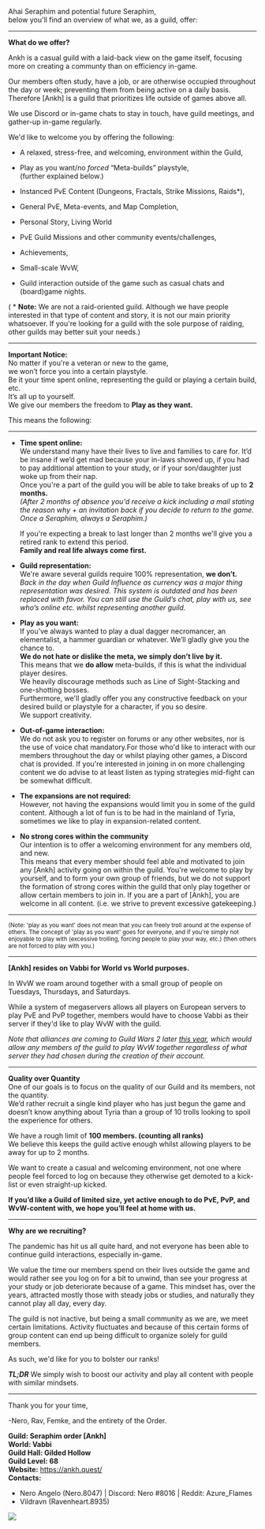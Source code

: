 <!-- Please keep this here -->

Ahai Seraphim and potential future Seraphim,\
below you'll find an overview of what we, as a guild, offer:

---
**What do we offer?**

  Ankh is a casual guild with a laid-back view on the game itself, focusing more on creating a communty than on efficiency in-game.
  
  Our members often study, have a job, or are otherwise occupied throughout the day or week; preventing them from being active on a daily basis. Therefore [Ankh] is a guild that prioritizes life outside of games above all. 

We use Discord or in-game chats to stay in touch, have guild meetings, and gather-up in-game regularly.

  We'd like to welcome you by offering the following:

* A relaxed, stress-free, and welcoming, environment within the Guild,  

* Play as you want/no *forced* “Meta-builds” playstyle,  
(further explained below.)

* Instanced PvE Content (Dungeons, Fractals, Strike Missions, Raids*),

* General PvE, Meta-events, and Map Completion,

* Personal Story, Living World

* PvE Guild Missions and other community events/challenges,

* Achievements, 

* Small-scale WvW,

* Guild interaction outside of the game such as casual chats and (board)game nights.


( * **Note:** We are not a raid-oriented guild. Although we have people interested in that type of content and story, it is not our main priority whatsoever. If you're looking for a guild with the sole purpose of raiding, other guilds may better suit your needs.)

----
**Important Notice:**  
  No matter if you're a veteran or new to the game,  
  we won’t force you into a certain playstyle.  
  Be it your time spent online, representing the guild or playing a certain build, etc.  
  It’s all up to yourself.  
  We give our members the freedom to **Play as they want.**  

  This means the following: 

----

* **Time spent online:**  
  We understand many have their lives to live and families to care for. It’d be insane if we’d get mad because your in-laws showed up, if you had to pay additional attention to your study, or if your son/daughter just woke up from their nap.  
  Once you're a part of the guild you will be able to take breaks of up to **2 months.**  
  *(After 2 months of absence you'd receive a kick including a mail stating the reason why + an invitation back if you decide to return to the game. Once a Seraphim, always a Seraphim.)*  
  
  If you're expecting a break to last longer than 2 months we'll give you a retired rank to extend this period.  
  **Family and real life always come first.** 

* **Guild representation:**  
  We're aware several guilds require 100% representation, **we don’t.**  
  *Back in the day when Guild Influence as currency was a major thing representation was desired. This system is outdated and has been replaced with favor. You can still use the Guild’s chat, play with us, see who’s online etc. whilst representing another guild.*  
  
* **Play as you want:**  
  If you’ve always wanted to play a dual dagger necromancer, an elementalist, a hammer guardian or whatever. We’ll gladly give you the chance to.  
  **We do not hate or dislike the meta, we simply don’t live by it.**  
  This means that we **do allow** meta-builds, if this is what the individual player desires.  
  We heavily discourage methods such as Line of Sight-Stacking and one-shotting bosses.  
  Furthermore, we'll gladly offer you any constructive feedback on your desired build or playstyle for a character, if you so desire.  
  We support creativity.

* **Out-of-game interaction:**  
  We do not ask you to register on forums or any other websites, nor is the use of voice chat mandatory.For those who'd like to interact with our members throughout the day or whilst playing other games, a Discord chat is provided.
  If you're interested in joining in on more challenging content we do advise to at least listen as typing strategies mid-fight can be somewhat difficult.  
  
* **The expansions are not required:**  
  However, not having the expansions would limit you in some of the guild content.
  Although a lot of fun is to be had in the mainland of Tyria, sometimes we like to play in expansion-related content.  

* **No strong cores within the community**  
  Our intention is to offer a welcoming environment for any members old, and new.  
This means that every member should feel able and motivated to join any [Ankh] activity going on within the guild. You're welcome to play by yourself, and to form your own group of friends, but we do not support the formation of strong cores within the guild that only play together or allow certain members to join in. If you are a part of [Ankh], you are welcome in all content. (i.e. we strive to prevent excessive gatekeeping.)  

--- 
 <sup>(Note: 'play as you want' does not mean that you can freely troll around at the expense of others. The concept of 'play as you want' goes for everyone, and if you're simply not enjoyable to play with (excessive trolling, forcing people to play your way, etc.) (then others are not forced to play with you.)</sup>

----
**[Ankh] resides on Vabbi for World vs World purposes.**

In WvW we roam around together with a small group of people on Tuesdays, Thursdays, and Saturdays.

While a system of megaservers allows all players on European servers to play PvE and PvP together, members would have to choose Vabbi as their server if they'd like to play WvW with the guild.

*Note that alliances are coming to Guild Wars 2 later [this year](https://www.guildwars2.com/en/news/arenanet-studio-update-july-2021/), which would allow any members of the guild to play WvW together regardless of what server they had chosen during the creation of their account.*

----
**Quality over Quantity**  
  One of our goals is to focus on the quality of our Guild and its members, not the quantity.  
  We’d rather recruit a single kind player who has just begun the game and doesn’t know anything about Tyria than a group of 10 trolls looking to spoil the experience for others.

  We have a rough limit of **100 members. (counting all ranks)**  
  We believe this keeps the guild active enough whilst allowing players to be away for up to 2 months.  
  
We want to create a casual and welcoming environment, not one where people feel forced to log on because they otherwise get demoted to a kick-list or even straight-up kicked.

**If you’d like a Guild of limited size, yet active enough to do PvE, PvP, and WvW-content with, we hope you’ll feel at home with us.**

----
**Why are we recruiting?**

The pandemic has hit us all quite hard, and not everyone has been able to continue guild interactions, especially in-game.

We value the time our members spend on their lives outside the game and would rather see you log on for a bit to unwind, than see your progress at your study or job deteriorate because of a game. This mindset has, over the years, attracted mostly those with steady jobs or studies, and naturally they cannot play all day, every day.  

  The guild is not inactive, but being a small community as we are, we meet certain limitations. Activity fluctuates and because of this certain forms of group content can end up being difficult to organize solely for guild members.

As such, we'd like for you to bolster our ranks!

***TL;DR*** We simply wish to boost our activity and play all content with people with similar mindsets. 

----

Thank you for your time,

  -Nero, Rav, Femke, and the entirety of the Order.

  **Guild: Seraphim order [Ankh]**  
  **World: Vabbi**  
  **Guild Hall: Gilded Hollow**  
  **Guild Level: 68**  
  **Website:** https://ankh.quest/  
  **Contacts:**  

  * Nero Angelo (Nero.8047) | Discord: Nero #8016 | Reddit: Azure_Flames
  * Vildravn (Ravenheart.8935)

<div class="container flex flex-col justify-center items-center">
  <img src="/static/img/frankh.png" />
</div>
